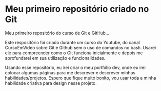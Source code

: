# Meu primeiro repositório criado no Git
 Meu primeiro repositório do curso de Git e GitHub...

 Este respositório foi criado durante um curso do Youtube, do canal CursoEmVideo sobre Git e Github sem o uso de comandos no bash. Usarei ele para compreender como o Git funciona inicialmente e depois me aprofundarei em sua utilização e funcionalidades.

 Usando esse repositório, eu irei criar o meu portfólio dev, onde eu irei colocar algumas páginas para me descrever e descrever minhas habilidades/projetos. Espero que fique muito bonito, vou usar toda a minha habilidade criativa para design nesse projeto. 